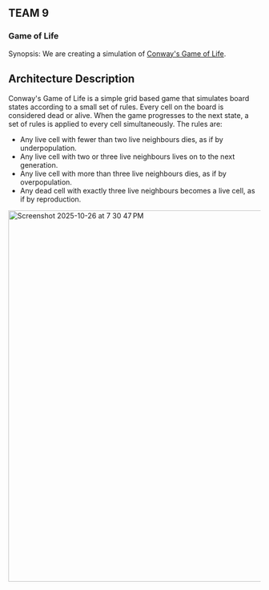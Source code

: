 ## TEAM 9
### Game of Life

Synopsis: We are creating a simulation of [Conway's Game of Life](https://en.wikipedia.org/wiki/Conway%27s_Game_of_Life). 

## Architecture Description
  Conway's Game of Life is a simple grid based game that simulates board states according to a small set of rules. Every cell on the board is considered dead or alive. When the game progresses to the next state, a set of rules is applied to every cell simultaneously.
  The rules are:
  - Any live cell with fewer than two live neighbours dies, as if by underpopulation.
  - Any live cell with two or three live neighbours lives on to the next generation.
  - Any live cell with more than three live neighbours dies, as if by overpopulation.
  - Any dead cell with exactly three live neighbours becomes a live cell, as if by reproduction.
<img width="919" height="740" alt="Screenshot 2025-10-26 at 7 30 47 PM" src="https://github.com/user-attachments/assets/0df7801e-c3f2-4633-b688-6a681ecc7a0a" />

